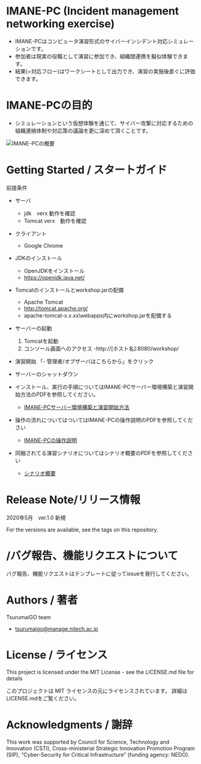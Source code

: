 # IMANE-PC (Incident management networking exercise) 

- IMANE-PCはコンピュータ演習形式のサイバーインシデント対応シミュレーションです。
- 参加者は現実の役職として演習に参加でき、組織間連携を擬似体験できます。
- 結果(=対応フロー)はワークシートとして出力でき、演習の実施後直ぐに評価できます。

# IMANE-PCの目的
- シミュレーションという仮想体験を通じて、サイバー攻撃に対応するための組織連絡体制や対応策の議論を更に深めて頂くことです。

![IMANE-PCの概要](https://user-images.githubusercontent.com/55830516/83992655-01dd0900-a98c-11ea-94f1-4cb8af3ee356.png)

# Getting Started / スタートガイド
前提条件
- サーバ
  - jdk　verx 動作を確認
  - Tomcat verx　動作を確認
- クライアント
  - Google Chrome
 
- JDKのインストール
  - OpenJDKをインストール
  - https://openjdk.java.net/

- Tomcatのインストールとworkshop.jarの配備
  - Apache Tomcat
  - http://tomcat.apache.org/
  - apache-tomcat-x.x.xx\webapps内にworkshop.jarを配備する

- サーバーの起動
  1. Tomcatを起動
  2. コンソール画面へのアクセス
     -http://[ホスト名]:8080/workshop/

- 演習開始
「- 管理者/オブザーバはこちらから」をクリック

- サーバーのシャットダウン

- インストール、実行の手順についてはIMANE-PCサーバー環境構築と演習開始方法のPDFを参照してください。
  - [IMANE-PCサーバー環境構築と演習開始方法](https://workshop)

- 操作の流れについてはついてはIMANE-PCの操作説明のPDFを参照してください
  - [IMANE-PCの操作説明](https://workshop)

- 同梱されてる演習シナリオについてはシナリオ概要のPDFを参照してください
  - [シナリオ概要](https://workshop)

# Release Note/リリース情報
2020年5月　ver.1.0 新規

For the versions are available, see the tags on this repository.


# /バグ報告、機能リクエストについて

バグ報告、機能リクエストはテンプレートに従ってissueを発行してください。

# Authors / 著者

TsurumaiGO team
+ tsurumaigo@manage.nitech.ac.jp

# License / ライセンス

This project is licensed under the MIT License - see the LICENSE.md file for details

このプロジェクトは MIT ライセンスの元にライセンスされています。 詳細はLICENSE.mdをご覧ください。

# Acknowledgments / 謝辞

This work was supported by Council for Science, Technology and Innovation (CSTI), Cross-ministerial Strategic Innovation Promotion Program (SIP), “Cyber-Security for Critical Infrastructure” (funding agency: NEDO). 

